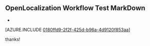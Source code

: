 ## OpenLocalization Workflow Test MarkDown
* 

[AZURE.INCLUDE [0180ffd9-2f2f-425d-b96a-4d9120f853aa](calleeMd1.md)]

 
thanks!